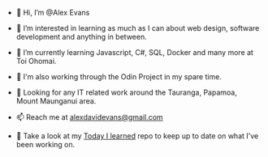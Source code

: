 - 👋 Hi, I’m @Alex Evans
- 👀 I’m interested in learning as much as I can about web design, software development and anything in between. 
- 🌱 I’m currently learning Javascript, C#, SQL, Docker and many more at Toi Ohomai. 
- 🌱 I'm also working through the Odin Project in my spare time.
- 👀 Looking for any IT related work around the Tauranga, Papamoa, Mount Maunganui area. 

- 📫 Reach me at alexdavidevans@gmail.com

- 👀 Take a look at my [Today I learned](https://github.com/ttothewiggy/TIL) repo to keep up to date on what I've been working on. 


<!---
ttothewiggy/ttothewiggy is a ✨ special ✨ repository because its `README.md` (this file) appears on your GitHub profile.
You can click the Preview link to take a look at your changes.
--->
